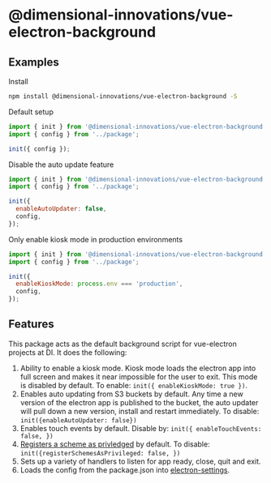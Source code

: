 # @dimensional-innovations/vue-electron-background

## Examples

Install
```bash
npm install @dimensional-innovations/vue-electron-background -S
```

Default setup
```javascript
import { init } from '@dimensional-innovations/vue-electron-background';
import { config } from '../package';

init({ config });
```

Disable the auto update feature
```javascript
import { init } from '@dimensional-innovations/vue-electron-background';
import { config } from '../package';

init({
  enableAutoUpdater: false,
  config,
});
```

Only enable kiosk mode in production environments
```javascript
import { init } from '@dimensional-innovations/vue-electron-background';
import { config } from '../package';

init({
  enableKioskMode: process.env === 'production',
  config,
});
```


## Features
This package acts as the default background script for vue-electron projects at DI. It does the following:

1. Ability to enable a kiosk mode. Kiosk mode loads the electron app into full screen and makes it near impossible for the user to exit. This mode is disabled by default. To enable: `init({ enableKioskMode: true })`. 
1. Enables auto updating from S3 buckets by default. Any time a new version of the electron app is published to the bucket, the auto updater will pull down a new version, install and restart immediately. To disable: `init({enableAutoUpdater: false})`
1. Enables touch events by default. Disable by: `init({ enableTouchEvents: false, })`
1. [Registers a scheme as privledged](https://www.electronjs.org/docs/api/protocol#protocolregisterschemesasprivilegedcustomschemes) by default. To disable: `init({registerSchemesAsPrivileged: false, })`
1. Sets up a variety of handlers to listen for app ready, close, quit and exit.
1. Loads the config from the package.json into [electron-settings](https://electron-settings.js.org/).